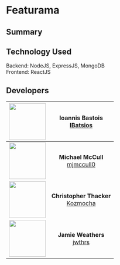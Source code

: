 # Featurama

## Summary

## Technology Used
Backend: NodeJS, ExpressJS, MongoDB 
<br>
Frontend: ReactJS

## Developers


**<a href="https://github.com/IBatsios"><img src="https://avatars3.githubusercontent.com/u/19176974?s=460&v=4" width="100" height="100"></a>**|**<b>Ioannis Bastois</b><br><a href="https://github.com/IBatsios">IBatsios</a>**
:-----:|:-----:
<a href="https://github.com/mjmccull0"><img src="https://avatars1.githubusercontent.com/u/42848059?s=460&v=4" width="100" height="100"></a>|<b>Michael McCull</b><br><a href="https://github.com/mjmccull0">mjmccull0</a>
<a href="https://github.com/Kozmocha"><img src="https://avatars0.githubusercontent.com/u/24241518?s=460&v=4" width="100" height="100">|<a><b>Christopher Thacker</b><br><a href="https://github.com/Kozmocha">Kozmocha</a>
<a href="https://github.com/jwthrs"><img src="https://avatars3.githubusercontent.com/u/26640295?s=460&v=4" width="100" height="100"></a>|<b>Jamie Weathers</b><br><a href="https://github.com/jwthrs">jwthrs</a>


